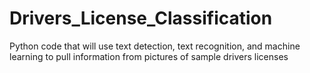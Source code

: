 # Drivers_License_Classification
Python code that will use text detection, text recognition, and machine learning to pull information from pictures of sample drivers licenses
